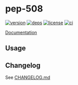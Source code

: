 # pep-508

[![version](https://img.shields.io/crates/v/pep-508?logo=rust&style=flat-square)](https://crates.io/crates/pep-508)
[![deps](https://deps.rs/repo/github/figsoda/pep-508/status.svg?style=flat-square&compact=true)](https://deps.rs/repo/github/figsoda/pep-508)
[![license](https://img.shields.io/badge/license-MPL--2.0-blue?style=flat-square)](https://www.mozilla.org/en-US/MPL/2.0)
[![ci](https://img.shields.io/github/actions/workflow/status/figsoda/pep-508/ci.yml?label=ci&logo=github-actions&style=flat-square)](https://github.com/figsoda/pep-508/actions?query=workflow:ci)

[Documentation](https://docs.rs/pep-508)


## Usage


## Changelog

See [CHANGELOG.md](CHANGELOG.md)

